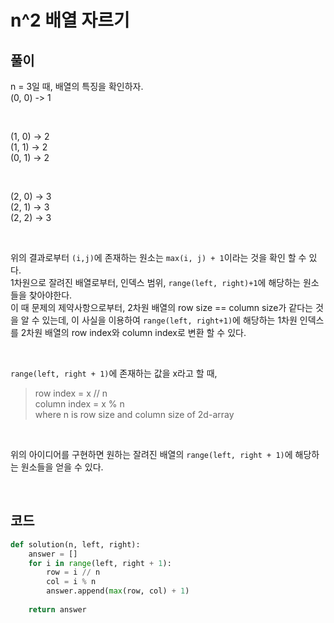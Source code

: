 # n^2 배열 자르기

## 풀이

n = 3일 때, 배열의 특징을 확인하자. <br/>
(0, 0) -> 1 <br/>

<br/>

(1, 0) -> 2 <br/>
(1, 1) -> 2 <br/>
(0, 1) -> 2 <br/>

<br/>

(2, 0) -> 3 <br/>
(2, 1) -> 3 <br/>
(2, 2) -> 3 <br/>

<br/>

위의 결과로부터 `(i,j)`에 존재하는 원소는 `max(i, j) + 1`이라는 것을 확인 할 수 있다. <br/>
1차원으로 잘려진 배열로부터, 인덱스 범위, `range(left, right)+1`에 해당하는 원소들을 찾아야한다. <br/>
이 때 문제의 제약사항으로부터, 2차원 배열의 row size == column size가 같다는 것을 알 수 있는데, 이 사실을 이용하여 `range(left, right+1)`에 해당하는 1차원 인덱스를 2차원 배열의 row index와 column index로 변환 할 수 있다. <br/>

<br/>

`range(left, right + 1)`에 존재하는 값을 x라고 할 때, <br/>
>
> row index = x // n <br/>
> column index = x % n <br/>
> where n is row size and column size of 2d-array

<br/>

위의 아이디어를 구현하면 원하는 잘려진 배열의 `range(left, right + 1)`에 해당하는 원소들을 얻을 수 있다.

<br/>

## 코드

```python
def solution(n, left, right):
    answer = []
    for i in range(left, right + 1):
        row = i // n
        col = i % n
        answer.append(max(row, col) + 1)
        
    return answer
```
